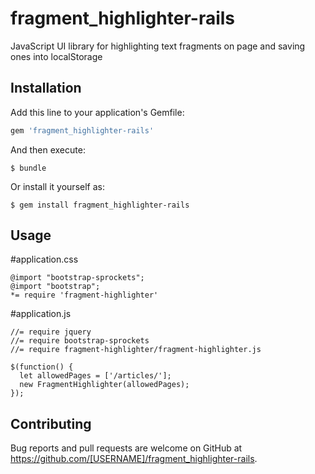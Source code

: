 # fragment_highlighter-rails
JavaScript UI library for highlighting text fragments on page and saving ones into localStorage

## Installation

Add this line to your application's Gemfile:

```ruby
gem 'fragment_highlighter-rails'
```

And then execute:

    $ bundle

Or install it yourself as:

    $ gem install fragment_highlighter-rails

## Usage

#application.css

    @import "bootstrap-sprockets";
    @import "bootstrap";
    *= require 'fragment-highlighter'

#application.js

    //= require jquery
    //= require bootstrap-sprockets
    //= require fragment-highlighter/fragment-highlighter.js

    $(function() {
      let allowedPages = ['/articles/'];
      new FragmentHighlighter(allowedPages);
    });

## Contributing

Bug reports and pull requests are welcome on GitHub at https://github.com/[USERNAME]/fragment_highlighter-rails.
